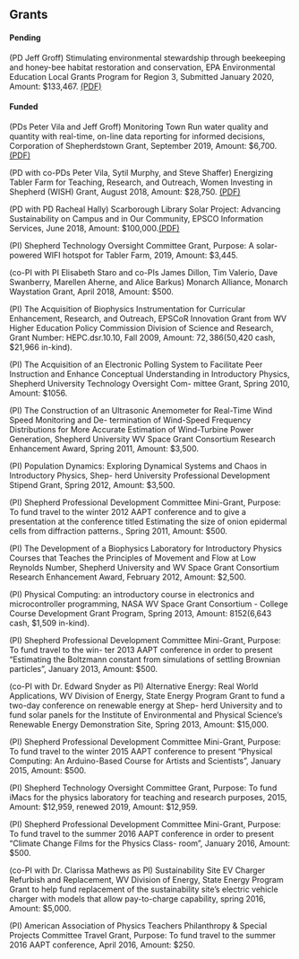 ## Grants

#### Pending

(PD Jeff Groff) Stimulating environmental stewardship through beekeeping and honey-bee habitat restoration and conservation, EPA Environmental Education Local Grants Program for Region 3, Submitted January 2020, Amount: $133,467. [(PDF)](https://groff-portfolio.s3.amazonaws.com/grants/groff-2019-epaeelocal.pdf)

#### Funded

(PDs Peter Vila and Jeff Groff) Monitoring Town Run water quality and quantity with real-time, on-line data reporting for informed decisions, Corporation of Shepherdstown Grant, September 2019, Amount: $6,700. [(PDF)](https://groff-portfolio.s3.amazonaws.com/grants/vila-2019-shepherdstown.pdf)

(PD with co-PDs Peter Vila, Sytil Murphy, and Steve Shaffer) Energizing Tabler Farm for Teaching, Research, and Outreach, Women Investing in Shepherd (WISH) Grant, August 2018, Amount: $28,750. [(PDF)](https://groff-portfolio.s3.amazonaws.com/grants/groff-2018-wish.pdf)

(PD with PD Racheal Hally) Scarborough Library Solar Project: Advancing Sustainability on Campus and in Our Community, EPSCO Information Services, June 2018, Amount: $100,000.[(PDF)](https://groff-portfolio.s3.amazonaws.com/grants/groff-2018-epsco.pdf)

(PI) Shepherd Technology Oversight Committee Grant, Purpose: A solar-powered WIFI hotspot for Tabler Farm, 2019, Amount: $3,445.

(co-PI with PI Elisabeth Staro and co-PIs James Dillon, Tim Valerio, Dave Swanberry, Marellen Aherne, and Alice Barkus) Monarch Alliance, Monarch Waystation Grant, April 2018, Amount: $500.

(PI) The Acquisition of Biophysics Instrumentation for Curricular Enhancement, Research, and Outreach, EPSCoR Innovation Grant from WV Higher Education Policy Commission Division of Science and Research, Grant Number:  HEPC.dsr.10.10, Fall 2009, Amount: $72,386 ($50,420 cash, $21,966 in-kind).

(PI) The Acquisition of an Electronic Polling System to Facilitate Peer Instruction and Enhance Conceptual Understanding in Introductory Physics, Shepherd University Technology Oversight Com- mittee Grant, Spring 2010, Amount: $1056.

(PI) The Construction of an Ultrasonic Anemometer for Real-Time Wind Speed Monitoring and De- termination of Wind-Speed Frequency Distributions for More Accurate Estimation of Wind-Turbine Power Generation, Shepherd University WV Space Grant Consortium Research Enhancement Award, Spring 2011,  Amount: $3,500.

(PI) Population Dynamics: Exploring Dynamical Systems and Chaos in Introductory Physics, Shep- herd University Professional Development Stipend Grant, Spring 2012, Amount: $3,500.

(PI) Shepherd Professional Development Committee Mini-Grant, Purpose: To fund travel to the winter 2012 AAPT conference and to give a presentation at the conference titled Estimating the size of onion epidermal cells from diffraction patterns., Spring 2011, Amount: $500.

(PI) The Development of a Biophysics Laboratory for Introductory Physics Courses that Teaches the Principles of Movement and Flow at Low Reynolds Number, Shepherd University and WV Space Grant Consortium Research Enhancement Award, February 2012, Amount: $2,500.

(PI) Physical Computing: an introductory course in electronics and microcontroller programming, NASA WV Space Grant Consortium - College Course Development Grant Program, Spring 2013, Amount:  $8152 ($6,643 cash, $1,509 in-kind).

(PI) Shepherd Professional Development Committee Mini-Grant, Purpose: To fund travel to the win- ter 2013 AAPT conference in order to present “Estimating the Boltzmann constant from simulations of settling Brownian particles”, January 2013, Amount: $500.

(co-PI with Dr. Edward Snyder as PI) Alternative Energy: Real World Applications, WV Division of Energy, State Energy Program Grant to fund a two-day conference on renewable energy at Shep- herd University and to fund solar panels for the Institute of Environmental and Physical Science’s Renewable Energy Demonstration Site, Spring 2013, Amount: $15,000.

(PI) Shepherd Professional Development Committee Mini-Grant, Purpose: To fund travel to the winter 2015 AAPT conference to present “Physical Computing: An Arduino-Based Course for Artists and Scientists”, January 2015, Amount: $500.

(PI) Shepherd Technology Oversight Committee Grant, Purpose: To fund iMacs for the physics laboratory for teaching and research purposes, 2015, Amount: $12,959, renewed 2019, Amount: $12,959.

(PI) Shepherd Professional Development Committee Mini-Grant, Purpose: To fund travel to the summer 2016 AAPT conference in order to present “Climate Change Films for the Physics Class- room”, January 2016, Amount:  $500.

(co-PI with Dr. Clarissa Mathews as PI) Sustainability Site EV Charger Refurbish and Replacement, WV Division of Energy, State Energy Program Grant to help fund replacement of the sustainability site’s electric vehicle charger with models that allow pay-to-charge capability, spring 2016, Amount:
$5,000.

(PI) American Association of Physics Teachers Philanthropy & Special Projects Committee Travel Grant, Purpose:  To fund travel to the summer 2016 AAPT conference, April 2016, Amount: $250.
